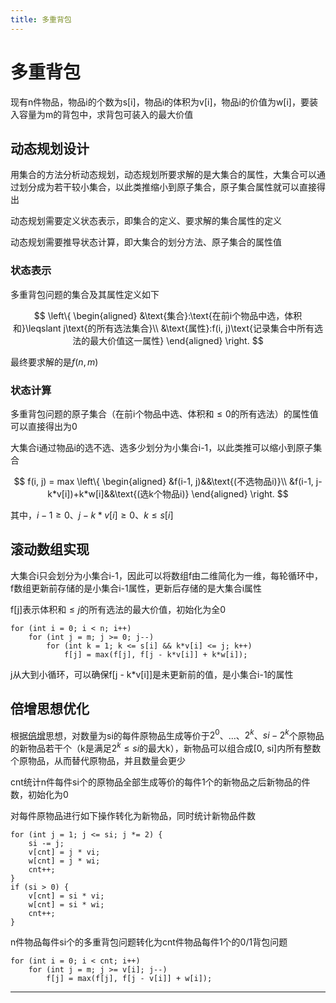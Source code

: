 ```yaml
---
title: 多重背包
---
```


# 多重背包

<script type="text/javascript" src="/include/head.js"></script>

现有n件物品，物品i的个数为s[i]，物品i的体积为v[i]，物品i的价值为w[i]，要装入容量为m的背包中，求背包可装入的最大价值

## 动态规划设计

用集合的方法分析动态规划，动态规划所要求解的是大集合的属性，大集合可以通过划分成为若干较小集合，以此类推缩小到原子集合，原子集合属性就可以直接得出

动态规划需要定义状态表示，即集合的定义、要求解的集合属性的定义

动态规划需要推导状态计算，即大集合的划分方法、原子集合的属性值

### 状态表示

多重背包问题的集合及其属性定义如下

$$
\left\{
\begin{aligned}
&\text{集合}:\text{在前i个物品中选，体积和}\leqslant j\text{的所有选法集合}\\
&\text{属性}:f(i, j)\text{记录集合中所有选法的最大价值这一属性}
\end{aligned}
\right.
$$

最终要求解的是$f(n, m)$

### 状态计算

多重背包问题的原子集合（在前i个物品中选、体积和$\leqslant 0$的所有选法）的属性值可以直接得出为0

大集合i通过物品i的选不选、选多少划分为小集合i-1，以此类推可以缩小到原子集合

$$
f(i, j) = max
\left\{
\begin{aligned}
&f(i-1, j)&&\text{(不选物品i)}\\
&f(i-1, j-k*v[i])+k*w[i]&&\text{(选k个物品i)}
\end{aligned}
\right.
$$

其中，$i-1 \geqslant 0$、$j-k*v[i] \geqslant 0$、$k \leqslant s[i]$

## 滚动数组实现

大集合i只会划分为小集合i-1，因此可以将数组f由二维简化为一维，每轮循环中，f数组更新前存储的是小集合i-1属性，更新后存储的是大集合i属性

f[j]表示体积和$\leqslant j$的所有选法的最大价值，初始化为全0

```
for (int i = 0; i < n; i++)
    for (int j = m; j >= 0; j--)
        for (int k = 1; k <= s[i] && k*v[i] <= j; k++)
            f[j] = max(f[j], f[j - k*v[i]] + k*w[i]);
```

j从大到小循环，可以确保f[j - k*v[i]]是未更新前的值，是小集合i-1的属性

## 倍增思想优化

根据<a href="https://www.dywan.xyz/note/202103/290002">倍增</a>思想，对数量为si的每件原物品生成等价于$2^0$、...、$2^k$、$si-2^k$个原物品的新物品若干个（k是满足$2^k \leqslant si$的最大k），新物品可以组合成[0, si]内所有整数个原物品，从而替代原物品，并且数量会更少

cnt统计n件每件si个的原物品全部生成等价的每件1个的新物品之后新物品的件数，初始化为0

对每件原物品进行如下操作转化为新物品，同时统计新物品件数

```
for (int j = 1; j <= si; j *= 2) {
    si -= j;
    v[cnt] = j * vi;
    w[cnt] = j * wi;
    cnt++;
}
if (si > 0) {
    v[cnt] = si * vi;
    w[cnt] = si * wi;
    cnt++;
}
```

n件物品每件si个的多重背包问题转化为cnt件物品每件1个的0/1背包问题

```
for (int i = 0; i < cnt; i++)
    for (int j = m; j >= v[i]; j--)
        f[j] = max(f[j], f[j - v[i]] + w[i]);
```

---

<script type="text/javascript" src="/include/tail.js"></script>
